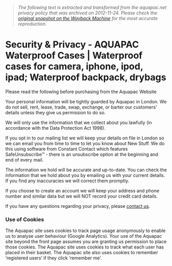 > *The following text is extracted and transformed from the aquapac.net privacy policy that was archived on 2012-11-24. Please check the [original snapshot on the Wayback Machine](https://web.archive.org/web/20121124081135id_/http%3A//store.aquapac.net/customer-service/about-us/security-privacy.html) for the most accurate reproduction.*

# Security & Privacy - AQUAPAC Waterproof Cases | Waterproof cases for camera, iphone, ipod, ipad; Waterproof backpack, drybags

Please read the following before purchasing from the Aquapac Website

Your personal information will be tightly guarded by Aquapac in London. We do not sell, rent, lease, trade, swap, exchange, or barter our customers' details unless they give us permission to do so.

We will only use the information that we collect about you lawfully (in accordance with the Data Protection Act 1998).

If you opt in to our mailing list we will keep your details on file in London so we can email you from time to time to let you know about New Stuff. We do this using software from Constant Contact which features SafeUnsubscribe™ - there is an unsubscribe option at the beginning and end of every mail.

The information we hold will be accurate and up-to-date. You can check the information that we hold about you by emailing us with your current details. If you find any inaccuracies we will correct them promptly.

If you choose to create an account we will keep your address and phone number and similar data but we will NOT record your credit card details.

If you have any questions regarding your privacy, please [contact us](https://web.archive.org/contactform).

### Use of Cookies

The Aquapac site uses cookies to track page usage anonymously to enable us to analyse user behaviour (Google Analytics). Your use of the Aquapac site beyond the front page assumes you are granting us permission to place those cookies. The Aquapac site uses cookies to track what each user has placed in their basket. The Aquapac site also uses cookies to remember ‘registered users’ if they click ‘remember me’.

